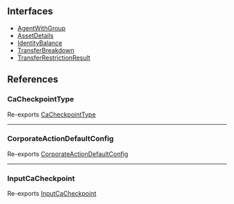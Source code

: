## Interfaces

- [AgentWithGroup](../../../../Interfaces/API/Entities/Asset/Types/AgentWithGroup.md)
- [AssetDetails](../../../../Interfaces/API/Entities/Asset/Types/AssetDetails.md)
- [IdentityBalance](../../../../Interfaces/API/Entities/Asset/Types/IdentityBalance.md)
- [TransferBreakdown](../../../../Interfaces/API/Entities/Asset/Types/TransferBreakdown.md)
- [TransferRestrictionResult](../../../../Interfaces/API/Entities/Asset/Types/TransferRestrictionResult.md)

## References

### CaCheckpointType

Re-exports [CaCheckpointType](../../../../Enums/API/Entities/Asset/Checkpoints/Types/CaCheckpointType.md)

___

### CorporateActionDefaultConfig

Re-exports [CorporateActionDefaultConfig](../../../../Interfaces/API/Entities/Asset/CorporateActions/Types/CorporateActionDefaultConfig.md)

___

### InputCaCheckpoint

Re-exports [InputCaCheckpoint](Checkpoints/Types.md#inputcacheckpoint)
